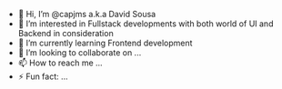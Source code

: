 - 👋 Hi, I’m @capjms a.k.a David Sousa
- 👀 I’m interested in Fullstack developments with both world of UI and Backend in consideration
- 🌱 I’m currently learning Frontend development
- 💞️ I’m looking to collaborate on ...
- 📫 How to reach me ...
- ⚡ Fun fact: ...

<!---
capjms/capjms is a ✨ special ✨ repository because its `README.md` (this file) appears on your GitHub profile.
You can click the Preview link to take a look at your changes.
--->
